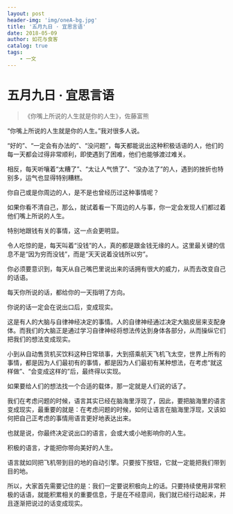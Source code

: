 ```yaml
---
layout: post
header-img: 'img/oneA-bg.jpg'
title: '五月九日 · 宜思言语'
date: 2018-05-09
author: 如花与食客
catalog: true
tags:
    - 一文
---
```


# 五月九日 · 宜思言语
> 《你嘴上所说的人生就是你的人生》，佐藤富熊

“你嘴上所说的人生就是你的人生。”我对很多人说。

“好的”、“一定会有办法的”、“没问题”，每天都能说出这种积极话语的人，他们的每一天都会过得非常顺利，即使遇到了困难，他们也能够渡过难关。

相反，每天听嚷着“太糟了”、“太让人气愤了”、“没办法了”的人，遇到的挫折也特别多，运气也显得特别糟糕。

你自己或是你周边的人，是不是也曾经历过这种事情呢？

如果你看不清自己，那么，就试着看一下周边的人与事，你一定会发现人们都过着他们嘴上所说的人生。

特别地跟钱有关的事情，这一点会更明显。

令人吃惊的是，每天叫着“没钱”的人，真的都是跟金钱无缘的人。这里最关键的信息不是“因为穷而没钱”，而是“天天说着没钱所以穷”。

你必须要意识到，每天从自己嘴巴里说出来的话拥有很大的威力，从而去改变自己的话语。

每天你所说的话，都给你的一天指明了方向。

你说的话一定会在说出口后，变成现实。

这是有人的大脑与自律神经决定的事情。人的自律神经通过决定大脑皮层来支配身体。而我们的大脑正是通过学习自律神经将想法传达到身体各部分，从而操纵它们把我们的想法变成现实。

小到从自动售货机买饮料这种日常琐事，大到搭乘航天飞机飞太空，世界上所有的事情，都是因为人们最初有的事情，都是因为人们最初有某种想法，在考虑“就这样做”、“会变成这样的”后，最终得以实现。

如果要给人们的想法找一个合适的载体，那一定就是人们说的话了。

我们在考虑问题的时候，语言其实已经在脑海里浮现了，因此，要把脑海里的语言变成现实，最重要的就是：在考虑问题的时候，如何让语言在脑海里浮现，又该如何把自己正考虑的事情用语言更好地表达出来。

也就是说，你最终决定说出口的语言，会或大或小地影响你的人生。

积极的语言，才能把你带向美好的人生。

语言就如同把飞机带到目的地的自动引擎。只要按下按钮，它就一定能把我们带到目的地。

所以，大家首先需要记住的是：我们一定要说积极向上的话。只要持续使用非常积极的话语，就能积累相关的重要信息，于是在不经意间，我们就已经行动起来，并且逐渐把说过的话变成现实。